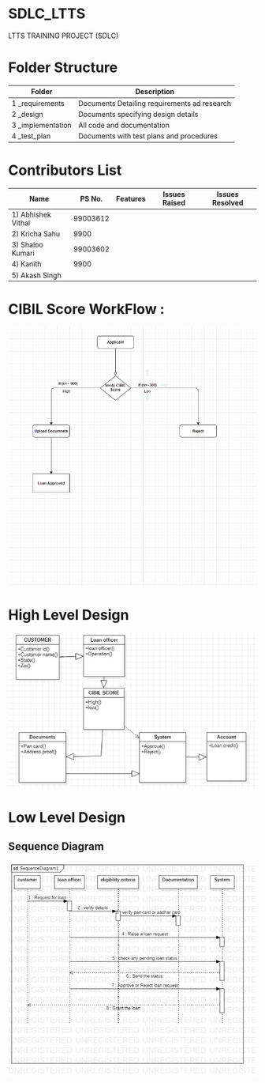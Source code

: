 # SDLC_LTTS
LTTS TRAINING PROJECT (SDLC)

# Folder Structure

Folder |  Description
------------- | -------------
1 _requirements | Documents Detailing requirements ad research
2 _design  | Documents specifying design details
3 _implementation | All code and documentation
4 _test_plan | Documents with test plans and procedures

# Contributors List

Name |  PS No. | Features | Issues Raised | Issues Resolved
---- | --------|--------- | --------------|------------------
1) Abhishek Vithal | 99003612||
2) Kricha Sahu | 9900||
3) Shaloo Kumari | 99003602||
4) Kanith | 9900||
5) Akash Singh |||

# CIBIL Score WorkFlow :


![alt text](https://github.com/99003612/SDLC_LTTS/blob/main/CIBIL%20SCORE%20WORKFLOW.png)

# High Level Design

![alt text](https://github.com/99003612/SDLC_LTTS/blob/main/Class%20Diagram.png)




# Low Level Design

## Sequence Diagram 
![alt text](https://github.com/99003612/SDLC_LTTS/blob/main/SequenceDiagram1.png)


